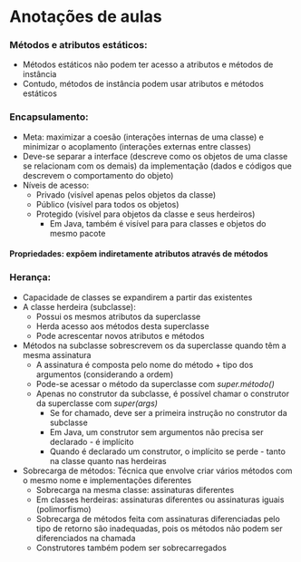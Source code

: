 # Anotações de aulas
 
### Métodos e atributos estáticos:
 
- Métodos estáticos não podem ter acesso a atributos e métodos de instância
- Contudo, métodos de instância podem usar atributos e métodos estáticos

### Encapsulamento: 
 
- Meta: maximizar a coesão (interações internas de uma classe) e minimizar o acoplamento (interações externas entre classes)
- Deve-se separar a interface (descreve como os objetos de uma classe se relacionam com os demais) da implementação (dados e códigos que descrevem o comportamento do objeto)
- Níveis de acesso:
  - Privado (visível apenas pelos objetos da classe)
  - Público (visível para todos os objetos)
  - Protegido (visível para objetos da classe e seus herdeiros)
    - Em Java, também é visível para para classes e objetos do mesmo pacote
 
 #### Propriedades: expõem indiretamente atributos através de métodos

### Herança:

- Capacidade de classes se expandirem a partir das existentes
- A classe herdeira (subclasse):
  - Possui os mesmos atributos da superclasse
  - Herda acesso aos métodos desta superclasse
  - Pode acrescentar novos atributos e métodos
- Métodos na subclasse sobrescrevem os da superclasse quando têm a mesma assinatura
  - A assinatura é composta pelo nome do método + tipo dos argumentos (considerando a ordem)
  - Pode-se acessar o método da superclasse com *super.método()*
  - Apenas no construtor da subclasse, é possível chamar o construtor da superclasse com *super(args)*
     - Se for chamado, deve ser a primeira instrução no construtor da subclasse
     - Em Java, um construtor sem argumentos não precisa ser declarado - é implícito
     - Quando é declarado um construtor, o implícito se perde - tanto na classe quanto nas herdeiras
 - Sobrecarga de métodos: Técnica que envolve criar vários métodos com o mesmo nome e implementações diferentes
   - Sobrecarga na mesma classe: assinaturas diferentes
   - Em classes herdeiras: assinaturas diferentes ou assinaturas iguais (polimorfismo)
   - Sobrecarga de métodos feita com assinaturas diferenciadas pelo tipo de retorno são inadequadas, pois os métodos não podem ser diferenciados na chamada
   - Construtores também podem ser sobrecarregados
